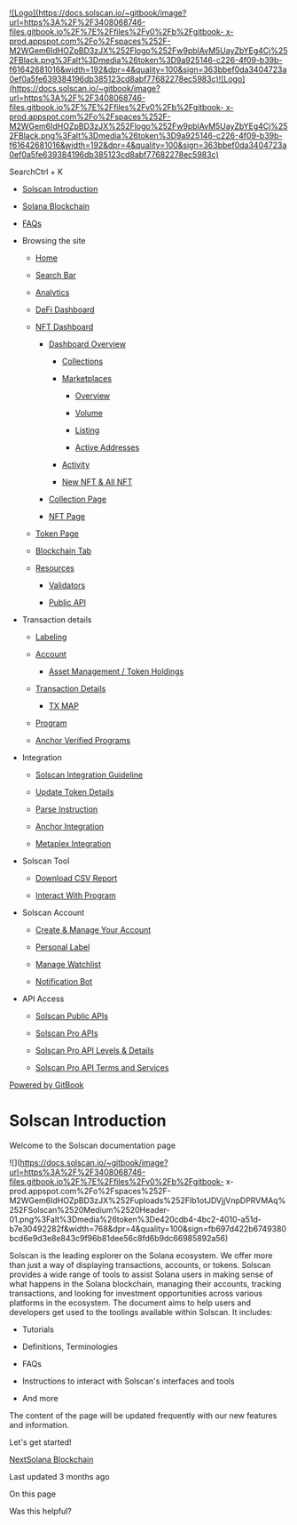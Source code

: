[![Logo](https://docs.solscan.io/~gitbook/image?url=https%3A%2F%2F3408068746-files.gitbook.io%2F%7E%2Ffiles%2Fv0%2Fb%2Fgitbook-
x-
prod.appspot.com%2Fo%2Fspaces%252F-M2WGem6IdHOZpBD3zJX%252Flogo%252Fw9pblAvM5UayZbYEg4Cj%252FBlack.png%3Falt%3Dmedia%26token%3D9a925146-c226-4f09-b39b-f61642681016&width=192&dpr=4&quality=100&sign=363bbef0da3404723a0ef0a5fe639384196db385123cd8abf77682278ec5983c)![Logo](https://docs.solscan.io/~gitbook/image?url=https%3A%2F%2F3408068746-files.gitbook.io%2F%7E%2Ffiles%2Fv0%2Fb%2Fgitbook-
x-
prod.appspot.com%2Fo%2Fspaces%252F-M2WGem6IdHOZpBD3zJX%252Flogo%252Fw9pblAvM5UayZbYEg4Cj%252FBlack.png%3Falt%3Dmedia%26token%3D9a925146-c226-4f09-b39b-f61642681016&width=192&dpr=4&quality=100&sign=363bbef0da3404723a0ef0a5fe639384196db385123cd8abf77682278ec5983c)](/)

SearchCtrl \+ K

  * [Solscan Introduction](/)

  * [Solana Blockchain](/solana-blockchain)

  * [FAQs](/faqs)

  * Browsing the site

    * [Home](/browsing-the-site/home)

    * [Search Bar](/browsing-the-site/search-bar)

    * [Analytics](/browsing-the-site/analytics)

    * [DeFi Dashboard](/browsing-the-site/defi-dashboard)

    * [NFT Dashboard](/browsing-the-site/nft-dashboard)

      * [Dashboard Overview](/browsing-the-site/nft-dashboard/dashboard-overview)

        * [Collections](/browsing-the-site/nft-dashboard/dashboard-overview/collections)

        * [Marketplaces](/browsing-the-site/nft-dashboard/dashboard-overview/marketplaces)

          * [Overview](/browsing-the-site/nft-dashboard/dashboard-overview/marketplaces/overview)

          * [Volume](/browsing-the-site/nft-dashboard/dashboard-overview/marketplaces/volume)

          * [Listing](/browsing-the-site/nft-dashboard/dashboard-overview/marketplaces/listing)

          * [Active Addresses](/browsing-the-site/nft-dashboard/dashboard-overview/marketplaces/active-addresses)

        * [Activity](/browsing-the-site/nft-dashboard/dashboard-overview/activity)

        * [New NFT & All NFT](/browsing-the-site/nft-dashboard/dashboard-overview/new-nft-and-all-nft)

      * [Collection Page](/browsing-the-site/nft-dashboard/collection-page)

      * [NFT Page](/browsing-the-site/nft-dashboard/nft-page)

    * [Token Page](/browsing-the-site/token-page)

    * [Blockchain Tab](/browsing-the-site/blockchain-tab)

    * [Resources](/browsing-the-site/resources)

      * [Validators](/browsing-the-site/resources/validators)

      * [Public API](/browsing-the-site/resources/public-api)

  * Transaction details

    * [Labeling](/transaction-details/labeling)

    * [Account](/transaction-details/account)

      * [Asset Management / Token Holdings](/transaction-details/account/asset-management-token-holdings)

    * [Transaction Details](/transaction-details/transaction-details)

      * [TX MAP](/transaction-details/transaction-details/tx-map)

    * [Program](/transaction-details/program)

    * [Anchor Verified Programs](/transaction-details/anchor-verified-programs)

  * Integration

    * [Solscan Integration Guideline](/integration/solscan-integration-guideline)

    * [Update Token Details](/integration/update-token-details)

    * [Parse Instruction](/integration/parse-instruction)

    * [Anchor Integration](/integration/anchor-integration)

    * [Metaplex Integration](/integration/metaplex-integration)

  * Solscan Tool

    * [Download CSV Report](/solscan-tool/download-csv-report)

    * [Interact With Program](/solscan-tool/interact-with-program)

  * Solscan Account

    * [Create & Manage Your Account](/solscan-account/create-and-manage-your-account)

    * [Personal Label](/solscan-account/personal-label)

    * [Manage Watchlist](/solscan-account/manage-watchlist)

    * [Notification Bot](/solscan-account/notification-bot)

  * API Access

    * [Solscan Public APIs](https://public-api.solscan.io/docs/)
    * [Solscan Pro APIs](https://pro-api.solscan.io/pro-api-docs/v1.0)
    * [Solscan Pro API Levels & Details](/api-access/solscan-pro-api-levels-and-details)

    * [Solscan Pro API Terms and Services](/api-access/solscan-pro-api-terms-and-services)

[Powered by
GitBook](https://www.gitbook.com/?utm_source=content&utm_medium=trademark&utm_campaign=-M2WGem6IdHOZpBD3zJX)

# Solscan Introduction

Welcome to the Solscan documentation page

![](https://docs.solscan.io/~gitbook/image?url=https%3A%2F%2F3408068746-files.gitbook.io%2F%7E%2Ffiles%2Fv0%2Fb%2Fgitbook-
x-
prod.appspot.com%2Fo%2Fspaces%252F-M2WGem6IdHOZpBD3zJX%252Fuploads%252FIb1otJDVjjVnpDPRVMAq%252FSolscan%2520Medium%2520Header-01.png%3Falt%3Dmedia%26token%3De420cdb4-4bc2-4010-a51d-b7e30492282f&width=768&dpr=4&quality=100&sign=fb697d422b6749380bcd6e9d3e8e843c9f96b81dee56c8fd6b9dc66985892a56)

Solscan is the leading explorer on the Solana ecosystem. We offer more than
just a way of displaying transactions, accounts, or tokens. Solscan provides a
wide range of tools to assist Solana users in making sense of what happens in
the Solana blockchain, managing their accounts, tracking transactions, and
looking for investment opportunities across various platforms in the
ecosystem. The document aims to help users and developers get used to the
toolings available within Solscan. It includes:

  * Tutorials

  * Definitions, Terminologies

  * FAQs

  * Instructions to interact with Solscan's interfaces and tools

  * And more

The content of the page will be updated frequently with our new features and
information.

Let's get started!

[NextSolana Blockchain](/solana-blockchain)

Last updated 3 months ago

On this page

Was this helpful?


